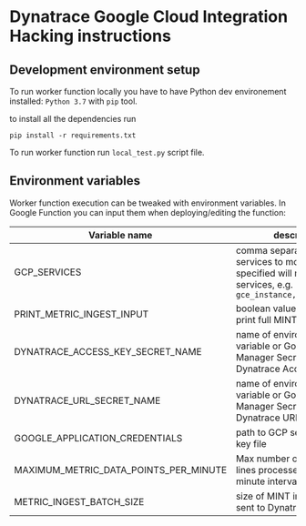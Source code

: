 # Dynatrace Google Cloud Integration Hacking instructions

## Development environment setup

To run worker function locally you have to have Python dev environement installed: `Python 3.7` with `pip` tool.

to install all the dependencies run 
```shell script
pip install -r requirements.txt
```

To run worker function run `local_test.py` script file. 

## Environment variables

Worker function execution can be tweaked with environment variables. In Google Function you can input them when deploying/editing the function:

| Variable name | description   | default value |
| ----------------- | ------------- | ----------- |
| GCP_SERVICES     | comma separated list of services to monitor, if not specified will monitor all the services, e.g. `gce_instance,cloud_function` |  |
| PRINT_METRIC_INGEST_INPUT | boolean value, if true will print full MINT ingest input | false |
| DYNATRACE_ACCESS_KEY_SECRET_NAME | name of environment variable or Google Secret Manager Secret containing Dynatrace Access Key | DYNATRACE_ACCESS_KEY |
| DYNATRACE_URL_SECRET_NAME | name of environment variable or Google Secret Manager Secret containing Dynatrace URL | DYNATRACE_URL |
| GOOGLE_APPLICATION_CREDENTIALS | path to GCP service account key file | |
| MAXIMUM_METRIC_DATA_POINTS_PER_MINUTE | Max number of MINT ingest lines processed in one minute interval | 100 000 |
| METRIC_INGEST_BATCH_SIZE | size of MINT ingest batch sent to Dynatrace cluster | 1000 |